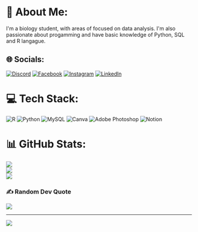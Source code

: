 # 💫 About Me:
I'm a biology student, with areas of focused on data analysis. I'm also passionate about progamming and have basic knowledge of Python, SQL and R langague.


## 🌐 Socials:
[![Discord](https://img.shields.io/badge/Discord-%237289DA.svg?logo=discord&logoColor=white)](https://discord.gg/Lobatman#9054) [![Facebook](https://img.shields.io/badge/Facebook-%231877F2.svg?logo=Facebook&logoColor=white)](https://www.facebook.com/victor.lobato.54) [![Instagram](https://img.shields.io/badge/Instagram-%23E4405F.svg?logo=Instagram&logoColor=white)](https://www.instagram.com/victor_loba1/) [![LinkedIn](https://img.shields.io/badge/LinkedIn-%230077B5.svg?logo=linkedin&logoColor=white)](https://www.linkedin.com/in/victor-lobato-dos-santos-859615230/) 

# 💻 Tech Stack:
![R](https://img.shields.io/badge/r-%23276DC3.svg?style=for-the-badge&logo=r&logoColor=white) ![Python](https://img.shields.io/badge/python-3670A0?style=for-the-badge&logo=python&logoColor=ffdd54) ![MySQL](https://img.shields.io/badge/mysql-%2300f.svg?style=for-the-badge&logo=mysql&logoColor=white) ![Canva](https://img.shields.io/badge/Canva-%2300C4CC.svg?style=for-the-badge&logo=Canva&logoColor=white) ![Adobe Photoshop](https://img.shields.io/badge/adobephotoshop-%2331A8FF.svg?style=for-the-badge&logo=adobephotoshop&logoColor=white) ![Notion](https://img.shields.io/badge/Notion-%23000000.svg?style=for-the-badge&logo=notion&logoColor=white)
# 📊 GitHub Stats:
![](https://github-readme-stats.vercel.app/api?username=Lobatman&theme=dracula&hide_border=false&include_all_commits=true&count_private=true)<br/>
![](https://github-readme-streak-stats.herokuapp.com/?user=Lobatman&theme=dracula&hide_border=false)<br/>
![](https://github-readme-stats.vercel.app/api/top-langs/?username=Lobatman&theme=dracula&hide_border=false&include_all_commits=true&count_private=true&layout=compact)

### ✍️ Random Dev Quote
![](https://quotes-github-readme.vercel.app/api?type=horizontal&theme=tokyonight)


---
[![](https://visitcount.itsvg.in/api?id=Lobatman&icon=0&color=0)](https://visitcount.itsvg.in)

<!-- Proudly created with GPRM ( https://gprm.itsvg.in ) -->
